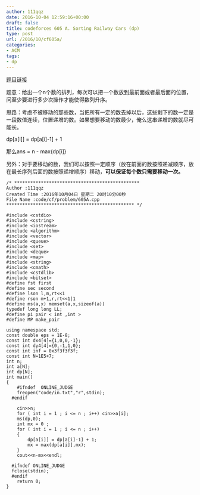```yaml
---
author: 111qqz
date: 2016-10-04 12:59:16+00:00
draft: false
title: codeforces 605 A. Sorting Railway Cars (dp)
type: post
url: /2016/10/cf605a/
categories:
- ACM
tags:
- dp
---
```


[题目链接](http://codeforces.com/problemset/problem/605/A)

题意：给出一个n个数的排列，每次可以把一个数放到最前面或者最后面的位置，问至少要进行多少次操作才能使得数列升序。

思路：考虑不被移动的那些数，当把所有一定的数去掉以后，这些剩下的数一定是一段数值连续，位置递增的数。如果想要移动的数最少，俺么这串递增的数就尽可能长。

dp[a[i]] = dp[a[i]-1] + 1

那么ans = n - max{dp[i]}

另外：对于要移动的数，我们可以按照一定顺序（放在前面的数按照递减顺序，放在最长序列后面的数按照递增顺序）移动，**可以保证每个数只需要移动一次。**

    
    /* ***********************************************
    Author :111qqz
    Created Time :2016年10月04日 星期二 20时10分00秒
    File Name :code/cf/problem/605A.cpp
    ************************************************ */
    
    #include <cstdio>
    #include <cstring>
    #include <iostream>
    #include <algorithm>
    #include <vector>
    #include <queue>
    #include <set>
    #include <deque>
    #include <map>
    #include <string>
    #include <cmath>
    #include <cstdlib>
    #include <bitset>
    #define fst first
    #define sec second
    #define lson l,m,rt<<1
    #define rson m+1,r,rt<<1|1
    #define ms(a,x) memset(a,x,sizeof(a))
    typedef long long LL;
    #define pi pair < int ,int >
    #define MP make_pair
    
    using namespace std;
    const double eps = 1E-8;
    const int dx4[4]={1,0,0,-1};
    const int dy4[4]={0,-1,1,0};
    const int inf = 0x3f3f3f3f;
    const int N=1E5+7;
    int n;
    int a[N];
    int dp[N];
    int main()
    {
    	#ifndef  ONLINE_JUDGE 
    	freopen("code/in.txt","r",stdin);
      #endif
    
    	cin>>n;
    	for ( int i = 1 ; i <= n ; i++) cin>>a[i];
    	ms(dp,0);
    	int mx = 0 ;
    	for ( int i = 1 ; i <= n ; i++)
    	{
    	    dp[a[i]] = dp[a[i]-1] + 1;
    	    mx = max(dp[a[i]],mx);
    	}
    	cout<<n-mx<<endl;
    
      #ifndef ONLINE_JUDGE  
      fclose(stdin);
      #endif
        return 0;
    }
    





